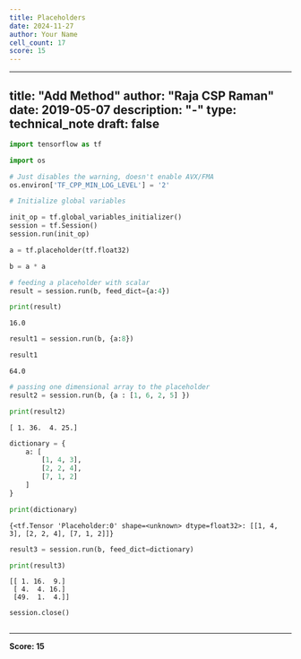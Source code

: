 ```yaml
---
title: Placeholders
date: 2024-11-27
author: Your Name
cell_count: 17
score: 15
---
```


---
title: "Add Method"
author: "Raja CSP Raman"
date: 2019-05-07
description: "-"
type: technical_note
draft: false
---

```python
import tensorflow as tf

import os

# Just disables the warning, doesn't enable AVX/FMA
os.environ['TF_CPP_MIN_LOG_LEVEL'] = '2'
```


```python
# Initialize global variables

init_op = tf.global_variables_initializer()
session = tf.Session()
session.run(init_op)
```


```python
a = tf.placeholder(tf.float32)
```


```python
b = a * a
```


```python
# feeding a placeholder with scalar
result = session.run(b, feed_dict={a:4})
```


```python
print(result)
```

    16.0



```python
result1 = session.run(b, {a:8})
```


```python
result1
```




    64.0




```python
# passing one dimensional array to the placeholder
result2 = session.run(b, {a : [1, 6, 2, 5] })
```


```python
print(result2)
```

    [ 1. 36.  4. 25.]



```python
dictionary = {
    a: [
        [1, 4, 3],
        [2, 2, 4],
        [7, 1, 2]
    ]
}
```


```python
print(dictionary)
```

    {<tf.Tensor 'Placeholder:0' shape=<unknown> dtype=float32>: [[1, 4, 3], [2, 2, 4], [7, 1, 2]]}



```python
result3 = session.run(b, feed_dict=dictionary)
```


```python
print(result3)
```

    [[ 1. 16.  9.]
     [ 4.  4. 16.]
     [49.  1.  4.]]



```python
session.close()
```


```python

```


---
**Score: 15**